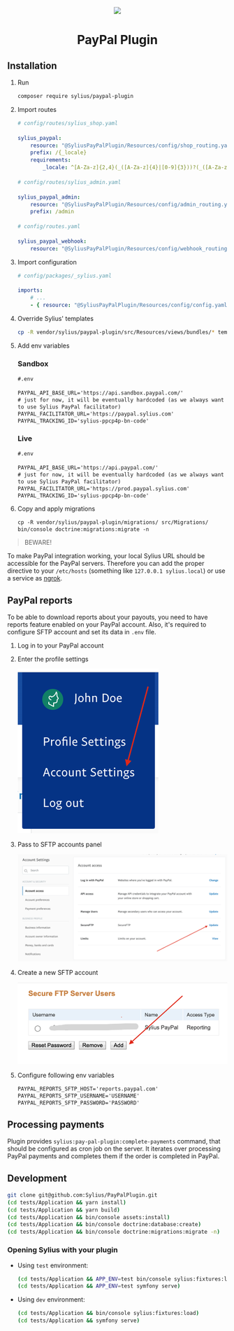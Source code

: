 <p align="center">
    <a href="https://sylius.com" target="_blank">
        <img src="https://demo.sylius.com/assets/shop/img/logo.png" />
    </a>
</p>

<h1 align="center">PayPal Plugin</h1>

## Installation

1. Run

    ```bash
    composer require sylius/paypal-plugin
    ```

2. Import routes

    ```yaml
    # config/routes/sylius_shop.yaml

    sylius_paypal:
        resource: "@SyliusPayPalPlugin/Resources/config/shop_routing.yaml"
        prefix: /{_locale}
        requirements:
            _locale: ^[A-Za-z]{2,4}(_([A-Za-z]{4}|[0-9]{3}))?(_([A-Za-z]{2}|[0-9]{3}))?$

    # config/routes/sylius_admin.yaml

    sylius_paypal_admin:
        resource: "@SyliusPayPalPlugin/Resources/config/admin_routing.yml"
        prefix: /admin

    # config/routes.yaml

    sylius_paypal_webhook:
        resource: "@SyliusPayPalPlugin/Resources/config/webhook_routing.yaml"
    ```

3. Import configuration

   ```yaml
   # config/packages/_sylius.yaml

   imports:
       # ...
       - { resource: "@SyliusPayPalPlugin/Resources/config/config.yaml" }
   ```

3. Override Sylius' templates

    ```bash
    cp -R vendor/sylius/paypal-plugin/src/Resources/views/bundles/* templates/bundles/
    ```

4. Add env variables

    ### Sandbox

    ```
    #.env

    PAYPAL_API_BASE_URL='https://api.sandbox.paypal.com/'
    # just for now, it will be eventually hardcoded (as we always want to use Sylius PayPal facilitator)
    PAYPAL_FACILITATOR_URL='https://paypal.sylius.com'
    PAYPAL_TRACKING_ID='sylius-ppcp4p-bn-code'
    ```

    ### Live

    ```
    #.env

    PAYPAL_API_BASE_URL='https://api.paypal.com/'
    # just for now, it will be eventually hardcoded (as we always want to use Sylius PayPal facilitator)
    PAYPAL_FACILITATOR_URL='https://prod.paypal.sylius.com'
    PAYPAL_TRACKING_ID='sylius-ppcp4p-bn-code'
    ```
   
5. Copy and apply migrations

   ```
   cp -R vendor/sylius/paypal-plugin/migrations/ src/Migrations/
   bin/console doctrine:migrations:migrate -n
   ```

> BEWARE!

To make PayPal integration working, your local Sylius URL should be accessible for the PayPal servers. Therefore you can
add the proper directive to your `/etc/hosts` (something like `127.0.0.1 sylius.local`) or use a service as [ngrok](https://ngrok.com/).

## PayPal reports

To be able to download reports about your payouts, you need to have reports feature enabled on your PayPal account. Also,
it's required to configure SFTP account and set its data in `.env` file.

1. Log in to your PayPal account
2. Enter the profile settings

    ![menu](docs/reports-menu.png)

3. Pass to SFTP accounts panel

    ![panel](docs/reports-panel.png)

4. Create a new SFTP account

    ![accounts](docs/reports-accounts.png)

5. Configure following env variables

    ```
    PAYPAL_REPORTS_SFTP_HOST='reports.paypal.com'
    PAYPAL_REPORTS_SFTP_USERNAME='USERNAME'
    PAYPAL_REPORTS_SFTP_PASSWORD='PASSWORD'
    ```

## Processing payments

Plugin provides `sylius:pay-pal-plugin:complete-payments` command, that should be configured as cron job on the server.
It iterates over processing PayPal payments and completes them if the order is completed in PayPal.

## Development

```bash
git clone git@github.com:Sylius/PayPalPlugin.git
(cd tests/Application && yarn install)
(cd tests/Application && yarn build)
(cd tests/Application && bin/console assets:install)
(cd tests/Application && bin/console doctrine:database:create)
(cd tests/Application && bin/console doctrine:migrations:migrate -n)
```

### Opening Sylius with your plugin

- Using `test` environment:

    ```bash
    (cd tests/Application && APP_ENV=test bin/console sylius:fixtures:load)
    (cd tests/Application && APP_ENV=test symfony serve)
    ```
    
- Using `dev` environment:

    ```bash
    (cd tests/Application && bin/console sylius:fixtures:load)
    (cd tests/Application && symfony serve)
    ```
